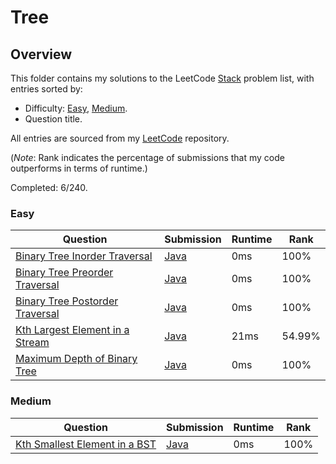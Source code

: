 # Tree

## Overview
This folder contains my solutions to the LeetCode [Stack](https://leetcode.com/problem-list/tree/) problem list,
with entries sorted by:
- Difficulty: [Easy](#easy), [Medium](#medium).
- Question title.

All entries are sourced from my [LeetCode](https://github.com/shumarb/leetcode) repository.

(*Note*: Rank indicates the percentage of submissions that my code outperforms in terms of runtime.)

Completed: 6/240.

### Easy
| Question                                                                                                      | Submission                                                                                               | Runtime | Rank   |
|---------------------------------------------------------------------------------------------------------------|----------------------------------------------------------------------------------------------------------|---------|--------|
| [Binary Tree Inorder Traversal](https://leetcode.com/problems/binary-tree-inorder-traversal/description/)     | [Java](https://github.com/shumarb/leetcode/blob/main/submissions/java/BinaryTreeInorderTraversal.java)   | 0ms     | 100%   |
| [Binary Tree Preorder Traversal](https://leetcode.com/problems/binary-tree-preorder-traversal/description/)   | [Java](https://github.com/shumarb/leetcode/blob/main/submissions/java/BinaryTreePreorderTraversal.java)  | 0ms     | 100%   |
| [Binary Tree Postorder Traversal](https://leetcode.com/problems/binary-tree-postorder-traversal/description/) | [Java](https://github.com/shumarb/leetcode/blob/main/submissions/java/BinaryTreePostorderTraversal.java) | 0ms     | 100%   |
| [Kth Largest Element in a Stream](https://leetcode.com/problems/kth-largest-element-in-a-stream/description/) | [Java](https://github.com/shumarb/leetcode/blob/main/submissions/java/KthLargest.java)                   | 21ms    | 54.99% |
| [Maximum Depth of Binary Tree](https://leetcode.com/problems/maximum-depth-of-binary-tree/description/)       | [Java](https://github.com/shumarb/leetcode/blob/main/submissions/java/MaximumDepthOfBinaryTree.java)     | 0ms     | 100%   |

### Medium
| Question                                                                                                  | Submission                                                                                           | Runtime | Rank |
|-----------------------------------------------------------------------------------------------------------|------------------------------------------------------------------------------------------------------|---------|------|
| [Kth Smallest Element in a BST](https://leetcode.com/problems/kth-smallest-element-in-a-bst/description/) | [Java](https://github.com/shumarb/leetcode/blob/main/submissions/java/KthSmallestElementInABST.java) | 0ms     | 100% |
